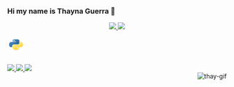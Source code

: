 ### Hi my name is Thayna Guerra :smiling_face_with_three_hearts:

<div align="center">
  <a href="https://github.com/thaynaguerra">
  <img height="150em" src="https://github-readme-stats.vercel.app/api?username=thaynaguerra&show_icons=true&theme=dracula&include_all_commits=true&count_private=true"/>
  <img height="150em" src="https://github-readme-stats.vercel.app/api/top-langs/?username=thaynaguerra&layout=compact&langs_count=7&theme=dracula"/>
</div>
<div style="display: inline_block"><br>
  <img align="center" alt="Thay-Python" height="30" width="40" src="https://raw.githubusercontent.com/devicons/devicon/master/icons/python/python-original.svg">
</div>

  ##

<div>
<a href="https://instagram.com/thataguerra12" target="_blank"> <img src = "https://img.shields.io/badge/Instagram-E4405F?style=for-the-badge&logo=instagram&logoColor=white"target =" _ blank "> </a>  
<a href="https://www.linkedin.com/in/thayna-guerra-b3002865/" target="_blank"> <img src = "https://img.shields.io/badge/LinkedIn-0077B5?style=for-the-badge&logo=linkedin&logoColor=white"> </a>
<a href = "mailto: thaynaguerra20@gmail.com "> <img src = "https://img.shields.io/badge/Gmail-D14836?style=for-the-badge&logo=gmail&logoColor=white" target = "_ blank"> </a>
</div>  
<img align = "right" alt = "thay-gif" src = "https://cdn.discordapp.com/attachments/795358919417397249/825430589581688872/hi.gif">


</div>
